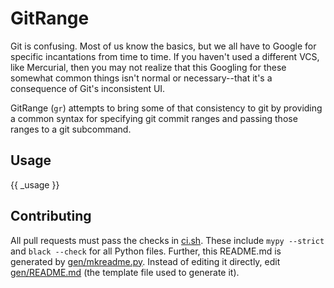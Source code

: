 # GitRange

Git is confusing. Most of us know the basics, but we all have to Google for
specific incantations from time to time. If you haven't used a different VCS,
like Mercurial, then you may not realize that this Googling for these somewhat
common things isn't normal or necessary--that it's a consequence of Git's
inconsistent UI.

GitRange (`gr`) attempts to bring some of that consistency to git by providing
a common syntax for specifying git commit ranges and passing those ranges to a
git subcommand.

## Usage

{{ _usage }}

## Contributing

All pull requests must pass the checks in [ci.sh](./ci.sh).  These include
`mypy --strict` and `black --check` for all Python files.  Further, this
README.md is generated by [gen/mkreadme.py](./gen/mkreadme.py). Instead of
editing it directly, edit [gen/README.md](./gen/README.md) (the template file
used to generate it).
